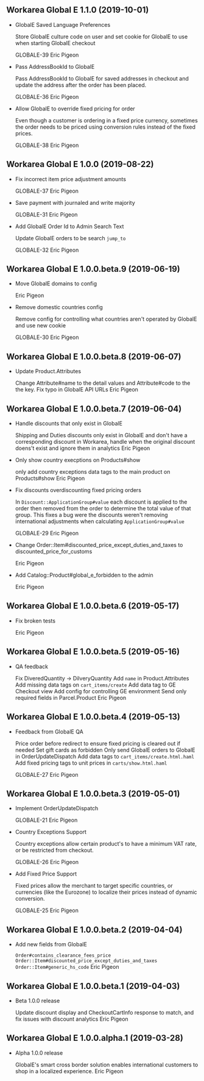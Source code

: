 Workarea Global E 1.1.0 (2019-10-01)
--------------------------------------------------------------------------------

*   GlobalE Saved Language Preferences

    Store GlobalE culture code on user and set cookie for GlobalE to use
    when starting GlobalE checkout

    GLOBALE-39
    Eric Pigeon

*   Pass AddressBookId to GlobalE

    Pass AddressBookId to GlobalE for saved addresses in checkout and update
    the address after the order has been placed.

    GLOBALE-36
    Eric Pigeon

*   Allow GlobalE to override fixed pricing for order

    Even though a customer is ordering in a fixed price currency, sometimes
    the order needs to be priced using conversion rules instead of the fixed
    prices.

    GLOBALE-38
    Eric Pigeon



Workarea Global E 1.0.0 (2019-08-22)
--------------------------------------------------------------------------------

*   Fix incorrect item price adjustment amounts

    GLOBALE-37
    Eric Pigeon

*   Save payment with journaled and write majority

    GLOBALE-31
    Eric Pigeon

*   Add GlobalE Order Id to Admin Search Text

    Update GlobalE orders to be search `jump_to`

    GLOBALE-32
    Eric Pigeon



Workarea Global E 1.0.0.beta.9 (2019-06-19)
--------------------------------------------------------------------------------

*   Move GlobalE domains to config

    Eric Pigeon

*   Remove domestic countries config

    Remove config for controlling what countries aren't operated by GlobalE
    and use new cookie

    GLOBALE-30
    Eric Pigeon



Workarea Global E 1.0.0.beta.8 (2019-06-07)
--------------------------------------------------------------------------------

*   Update Product.Attributes

    Change Attribute#name to the detail values and Attribute#code to the the
    key.
    Fix typo in GlobalE API URLs
    Eric Pigeon



Workarea Global E 1.0.0.beta.7 (2019-06-04)
--------------------------------------------------------------------------------

*   Handle discounts that only exist in GlobalE

    Shipping and Duties discounts only exist in GlobalE and don't have a
    corresponding discount in Workarea, handle when the original discount
    doens't exist and ignore them in analytics
    Eric Pigeon

*   Only show country execptions on Products#show

    only add country exceptions data tags to the main product on
    Products#show
    Eric Pigeon

*   Fix discounts overdiscounting fixed pricing orders

    In `Discount::ApplicationGroup#value` each discount is applied to the
    order then removed from the order to determine the total value of that
    group. This fixes a bug were the discounts weren't removing
    international adjustments when calculating `ApplicationGroup#value`

    GLOBALE-29
    Eric Pigeon

*   Change Order::Item#discounted_price_except_duties_and_taxes to discounted_price_for_customs

    Eric Pigeon

*   Add Catalog::Product#global_e_forbidden to the admin

    Eric Pigeon



Workarea Global E 1.0.0.beta.6 (2019-05-17)
--------------------------------------------------------------------------------

*   Fix broken tests

    Eric Pigeon



Workarea Global E 1.0.0.beta.5 (2019-05-16)
--------------------------------------------------------------------------------

*   QA feedback

    Fix DiveredQuantity -> DilveryQuantity
    Add `name` in Product.Attributes
    Add missing data tags on `cart_items/create`
    Add data tag to GE Checkout view
    Add config for controlling GE environment
    Send only required fields in Parcel.Product
    Eric Pigeon



Workarea Global E 1.0.0.beta.4 (2019-05-13)
--------------------------------------------------------------------------------

*   Feedback from GlobalE QA

    Price order before redirect to ensure fixed pricing is cleared out if
    needed
    Set gift cards as forbidden
    Only send GlobalE orders to GlobalE in OrderUpdateDispatch
    Add data tags to `cart_items/create.html.haml`
    Add fixed pricing tags to unit prices in `carts/show.html.haml`

    GLOBALE-27
    Eric Pigeon



Workarea Global E 1.0.0.beta.3 (2019-05-01)
--------------------------------------------------------------------------------

*   Implement OrderUpdateDispatch

    GLOBALE-21
    Eric Pigeon

*   Country Exceptions Support

    Country exceptions allow certain product's to have a minimum VAT rate,
    or be restricted from checkout.

    GLOBALE-26
    Eric Pigeon

*   Add Fixed Price Support

    Fixed prices allow the merchant to target specific countries, or
    currencies (like the Eurozone) to localize their prices instead of
    dynamic conversion.

    GLOBALE-25
    Eric Pigeon



Workarea Global E 1.0.0.beta.2 (2019-04-04)
--------------------------------------------------------------------------------

*   Add new fields from GlobalE

    `Order#contains_clearance_fees_price`
    `Order::Item#discounted_price_except_duties_and_taxes`
    `Order::Item#generic_hs_code`
    Eric Pigeon



Workarea Global E 1.0.0.beta.1 (2019-04-03)
--------------------------------------------------------------------------------

*   Beta 1.0.0 release

    Update discount display and CheckoutCartInfo response to match, and fix
    issues with discount analytics
    Eric Pigeon



Workarea Global E 1.0.0.alpha.1 (2019-03-28)
--------------------------------------------------------------------------------

*   Alpha 1.0.0 release

    GlobalE's smart cross border solution enables international customers to
    shop in a localized experience.
    Eric Pigeon



